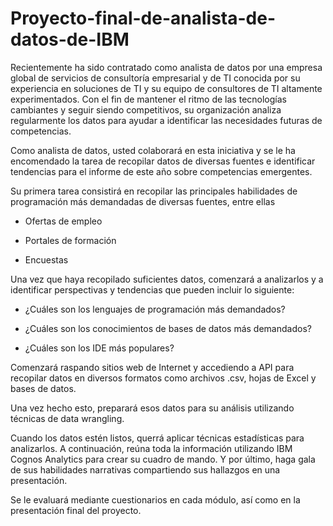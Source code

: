# Proyecto-final-de-analista-de-datos-de-IBM
Recientemente ha sido contratado como analista de datos por una empresa global de servicios de consultoría empresarial y de TI conocida por su experiencia en soluciones de TI y su equipo de consultores de TI altamente experimentados. Con el fin de mantener el ritmo de las tecnologías cambiantes y seguir siendo competitivos, su organización analiza regularmente los datos para ayudar a identificar las necesidades futuras de competencias. 

Como analista de datos, usted colaborará en esta iniciativa y se le ha encomendado la tarea de recopilar datos de diversas fuentes e identificar tendencias para el informe de este año sobre competencias emergentes. 

Su primera tarea consistirá en recopilar las principales habilidades de programación más demandadas de diversas fuentes, entre ellas

- Ofertas de empleo

- Portales de formación

- Encuestas

Una vez que haya recopilado suficientes datos, comenzará a analizarlos y a identificar perspectivas y tendencias que pueden incluir lo siguiente:

- ¿Cuáles son los lenguajes de programación más demandados?

- ¿Cuáles son los conocimientos de bases de datos más demandados?

- ¿Cuáles son los IDE más populares?

Comenzará raspando sitios web de Internet y accediendo a API para recopilar datos en diversos formatos como archivos .csv, hojas de Excel y bases de datos.   
 
Una vez hecho esto, preparará esos datos para su análisis utilizando técnicas de data wrangling. 
 
Cuando los datos estén listos, querrá aplicar técnicas estadísticas para analizarlos.  A continuación, reúna toda la información utilizando IBM Cognos Analytics para crear su cuadro de mando. Y por último, haga gala de sus habilidades narrativas compartiendo sus hallazgos en una presentación.

Se le evaluará mediante cuestionarios en cada módulo, así como en la presentación final del proyecto.

